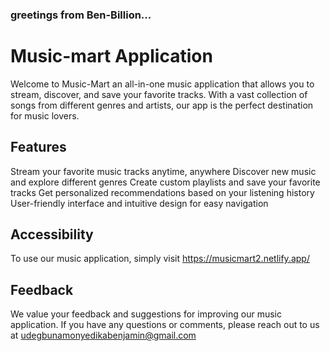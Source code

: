 ### greetings from Ben-Billion...

# Music-mart Application
Welcome to Music-Mart an all-in-one music application that allows you to stream, discover, and save your favorite tracks. With a vast collection of songs from different genres and artists, our app is the perfect destination for music lovers.

## Features
Stream your favorite music tracks anytime, anywhere
Discover new music and explore different genres
Create custom playlists and save your favorite tracks
Get personalized recommendations based on your listening history
User-friendly interface and intuitive design for easy navigation

## Accessibility
To use our music application, simply visit https://musicmart2.netlify.app/

## Feedback
We value your feedback and suggestions for improving our music application. If you have any questions or comments, please reach out to us at udegbunamonyedikabenjamin@gmail.com
